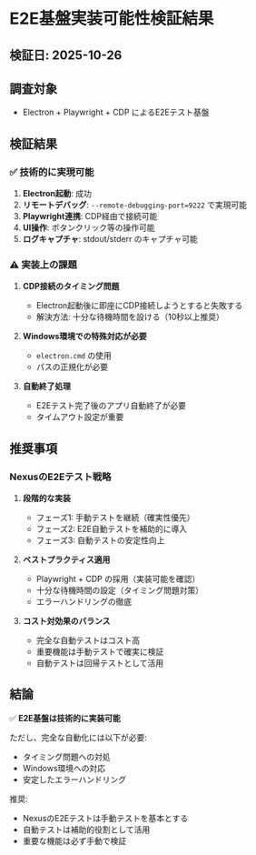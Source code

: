 # E2E基盤実装可能性検証結果

## 検証日: 2025-10-26

## 調査対象

- Electron + Playwright + CDP によるE2Eテスト基盤

## 検証結果

### ✅ 技術的に実現可能

1. **Electron起動**: 成功
2. **リモートデバッグ**: `--remote-debugging-port=9222` で実現可能
3. **Playwright連携**: CDP経由で接続可能
4. **UI操作**: ボタンクリック等の操作可能
5. **ログキャプチャ**: stdout/stderr のキャプチャ可能

### ⚠️ 実装上の課題

1. **CDP接続のタイミング問題**
   - Electron起動後に即座にCDP接続しようとすると失敗する
   - 解決方法: 十分な待機時間を設ける（10秒以上推奨）

2. **Windows環境での特殊対応が必要**
   - `electron.cmd` の使用
   - パスの正規化が必要

3. **自動終了処理**
   - E2Eテスト完了後のアプリ自動終了が必要
   - タイムアウト設定が重要

## 推奨事項

### NexusのE2Eテスト戦略

1. **段階的な実装**
   - フェーズ1: 手動テストを継続（確実性優先）
   - フェーズ2: E2E自動テストを補助的に導入
   - フェーズ3: 自動テストの安定性向上

2. **ベストプラクティス適用**
   - Playwright + CDP の採用（実装可能を確認）
   - 十分な待機時間の設定（タイミング問題対策）
   - エラーハンドリングの徹底

3. **コスト対効果のバランス**
   - 完全な自動テストはコスト高
   - 重要機能は手動テストで確実に検証
   - 自動テストは回帰テストとして活用

## 結論

✅ **E2E基盤は技術的に実装可能**

ただし、完全な自動化には以下が必要:
- タイミング問題への対処
- Windows環境への対応
- 安定したエラーハンドリング

推奨:
- NexusのE2Eテストは手動テストを基本とする
- 自動テストは補助的役割として活用
- 重要な機能は必ず手動で検証

